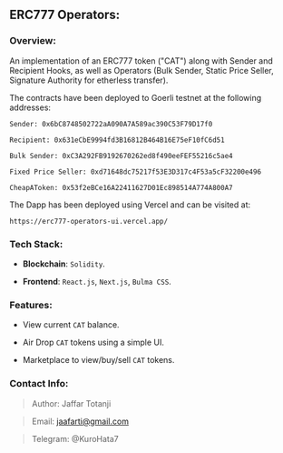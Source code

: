 ## ERC777 Operators:

### Overview:
An implementation of an ERC777 token ("CAT") along with Sender and Recipient Hooks, as well as Operators (Bulk Sender, Static Price Seller, Signature Authority for etherless transfer).

The contracts have been deployed to Goerli testnet at the following addresses:

    Sender: 0x6bC8748502722aA090A7A589ac390C53F79D17f0

    Recipient: 0x631eCbE9994fd3B16812B464B16E75eF10fC6d51

    Bulk Sender: 0xC3A292FB9192670262ed8f490eeFEF55216c5ae4

    Fixed Price Seller: 0xd71648dc75217f53E3D317c4F53a5cF32200e496

    CheapAToken: 0x53f2eBCe16A22411627D01Ec898514A774A800A7

The Dapp has been deployed using Vercel and can be visited at:

    https://erc777-operators-ui.vercel.app/

### Tech Stack:

- **Blockchain**: `Solidity`.

- **Frontend**: `React.js`, `Next.js`, `Bulma CSS`.

### Features:
- View current `CAT` balance.

- Air Drop `CAT` tokens using a simple UI.

- Marketplace to view/buy/sell `CAT` tokens.

### Contact Info:
> Author: Jaffar Totanji

> Email: jaafarti@gmail.com

> Telegram: @KuroHata7
